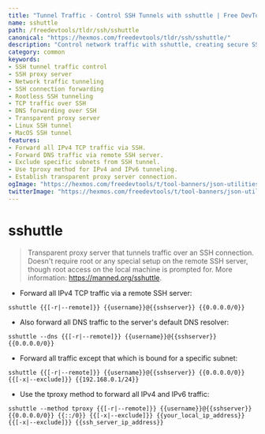 ```yaml
---
title: "Tunnel Traffic - Control SSH Tunnels with sshuttle | Free DevTools"
name: sshuttle
path: /freedevtools/tldr/ssh/sshuttle
canonical: "https://hexmos.com/freedevtools/tldr/ssh/sshuttle/"
description: "Control network traffic with sshuttle, creating secure SSH tunnels effortlessly. Forward TCP, DNS, and other protocols. Free online tool, no registration required."
category: common
keywords:
- SSH tunnel traffic control
- SSH proxy server
- Network traffic tunneling
- SSH connection forwarding
- Rootless SSH tunneling
- TCP traffic over SSH
- DNS forwarding over SSH
- Transparent proxy server
- Linux SSH tunnel
- MacOS SSH tunnel
features:
- Forward all IPv4 TCP traffic via SSH.
- Forward DNS traffic via remote SSH server.
- Exclude specific subnets from SSH tunnel.
- Use tproxy method for IPv4 and IPv6 tunneling.
- Establish transparent proxy server connection.
ogImage: "https://hexmos.com/freedevtools/t/tool-banners/json-utilities-banner.png"
twitterImage: "https://hexmos.com/freedevtools/t/tool-banners/json-utilities-banner.png"
---
```


# sshuttle

> Transparent proxy server that tunnels traffic over an SSH connection.
> Doesn't require root or any special setup on the remote SSH server, though root access on the local machine is prompted for.
> More information: <https://manned.org/sshuttle>.

- Forward all IPv4 TCP traffic via a remote SSH server:

`sshuttle {{[-r|--remote]}} {{username}}@{{sshserver}} {{0.0.0.0/0}}`

- Also forward all DNS traffic to the server's default DNS resolver:

`sshuttle --dns {{[-r|--remote]}} {{username}}@{{sshserver}} {{0.0.0.0/0}}`

- Forward all traffic except that which is bound for a specific subnet:

`sshuttle {{[-r|--remote]}} {{username}}@{{sshserver}} {{0.0.0.0/0}} {{[-x|--exclude]}} {{192.168.0.1/24}}`

- Use the tproxy method to forward all IPv4 and IPv6 traffic:

`sshuttle --method tproxy {{[-r|--remote]}} {{username}}@{{sshserver}} {{0.0.0.0/0}} {{::/0}} {{[-x|--exclude]}} {{your_local_ip_address}} {{[-x|--exclude]}} {{ssh_server_ip_address}}`
